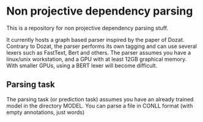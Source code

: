 # Non projective dependency parsing


This is a repository for non projective dependency parsing stuff.


It currently hosts a graph based parser inspired by the paper of Dozat. 
Contrary to Dozat, the parser performs its own tagging and can use several lexers such as FastText, Bert and others.
The parser assumes you have a linux/unix workstation, and a GPU with at least 12GB graphical memory. With smaller GPUs,
using a BERT lexer will become difficult.


Parsing task
-----------
The parsing task (or prediction task) assumes you have an already trained model in the directory MODEL. 
You can parse a file in CONLL format (with empty annotations, just words)





